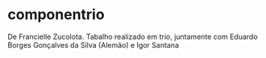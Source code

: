 # componentrio

De Francielle Zucolota.
Tabalho realizado em trio, juntamente com Eduardo Borges Gonçalves da Silva (Alemão) e Igor Santana
